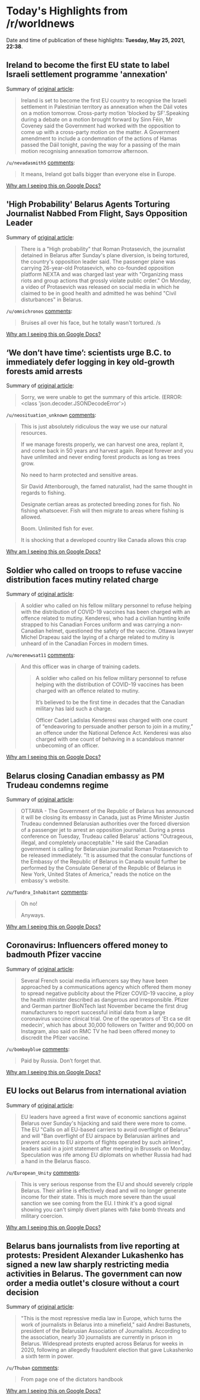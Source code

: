 # Today's Highlights from /r/worldnews

Date and time of publication of these highlights: **Tuesday, May 25, 2021, 22:38**.

## Ireland to become the first EU state to label Israeli settlement programme 'annexation'

Summary of [original article](https://www.irishexaminer.com/news/arid-40298573.html):

> Ireland is set to become the first EU country to recognise the Israeli settlement in Palestinian territory as annexation when the Dáil votes on a motion tomorrow. Cross-party motion 'blocked by SF'.Speaking during a debate on a motion brought forward by Sinn Féin, Mr Coveney said the Government had worked with the opposition to come up with a cross-party motion on the matter. A Government amendment to include a condemnation of the actions of Hamas passed the Dáil tonight, paving the way for a passing of the main motion recognising annexation tomorrow afternoon.

`/u/nevadasmith5` [comments](https://www.reddit.com/r/worldnews/comments/nl1vve/ireland_to_become_the_first_eu_state_to_label/):

> It means, Ireland got balls bigger than everyone else in Europe.

[Why am I seeing this on Google Docs?](https://docs.google.com/document/d/1Dc6We63vOXIZsc0op-Bt4abqkYjXzOigalQqFxmvvbM/edit?usp=sharing)

## 'High Probability' Belarus Agents Torturing Journalist Nabbed From Flight, Says Opposition Leader

Summary of [original article](https://www.newsweek.com/high-probability-belarus-agents-torturing-journalist-nabbed-flight-says-opposition-leader-1594599):

> There is a "High probability" that Roman Protasevich, the journalist detained in Belarus after Sunday's plane diversion, is being tortured, the country's opposition leader said. The passenger plane was carrying 26-year-old Protasevich, who co-founded opposition platform NEXTA and was charged last year with "Organizing mass riots and group actions that grossly violate public order." On Monday, a video of Protasevich was released on social media in which he claimed to be in good health and admitted he was behind "Civil disturbances" in Belarus.

`/u/omnichronos` [comments](https://www.reddit.com/r/worldnews/comments/nkt3la/high_probability_belarus_agents_torturing/):

> Bruises all over his face, but he totally wasn't tortured. /s

[Why am I seeing this on Google Docs?](https://docs.google.com/document/d/1Dc6We63vOXIZsc0op-Bt4abqkYjXzOigalQqFxmvvbM/edit?usp=sharing)

## ‘We don’t have time’: scientists urge B.C. to immediately defer logging in key old-growth forests amid arrests

Summary of [original article](https://thenarwhal.ca/bc-old-growth-forest-deferrals-scientists-2021/):

> Sorry, we were unable to get the summary of this article. (ERROR: <class 'json.decoder.JSONDecodeError'>)

`/u/neosituation_unknown` [comments](https://www.reddit.com/r/worldnews/comments/nku1zd/we_dont_have_time_scientists_urge_bc_to/):

> This is just absolutely ridiculous the way we use our natural resources.
> 
> If we manage forests properly, we can harvest one area, replant it, and come back in 50 years and harvest again. Repeat forever and you have unlimited and never ending forest products as long as trees grow.
> 
> No need to harm protected and sensitive areas.
> 
> Sir David Attenborough, the famed naturalist, had the same thought in regards to fishing.
> 
> Designate certian areas as protected breeding zones for fish. No fishing whatsoever. Fish will then migrate to areas where fishing is allowed.
> 
> Boom. Unlimited fish for ever.
> 
> It is shocking that a developed country like Canada allows this crap

[Why am I seeing this on Google Docs?](https://docs.google.com/document/d/1Dc6We63vOXIZsc0op-Bt4abqkYjXzOigalQqFxmvvbM/edit?usp=sharing)

## Soldier who called on troops to refuse vaccine distribution faces mutiny related charge

Summary of [original article](https://ottawacitizen.com/news/national/defence-watch/soldier-who-called-on-troops-to-refuse-vaccine-distribution-faces-mutiny-related-charge):

> A soldier who called on his fellow military personnel to refuse helping with the distribution of COVID-19 vaccines has been charged with an offence related to mutiny. Kenderesi, who had a civilian hunting knife strapped to his Canadian Forces uniform and was carrying a non-Canadian helmet, questioned the safety of the vaccine. Ottawa lawyer Michel Drapeau said the laying of a charge related to mutiny is unheard of in the Canadian Forces in modern times.

`/u/morenewsat11` [comments](https://www.reddit.com/r/worldnews/comments/nkqs56/soldier_who_called_on_troops_to_refuse_vaccine/):

> And this officer was in charge of training cadets.  
> 
> >A soldier who called on his fellow military personnel to refuse helping with the distribution of COVID-19 vaccines has been charged with an offence related to mutiny.  
> >  
> >It’s believed to be the first time in decades that the Canadian military has laid such a charge.  
> >  
> >Officer Cadet Ladislas Kenderesi was charged with one count of “endeavoring to persuade another person to join in a mutiny,” an offence under the National Defence Act. Kenderesi was also charged with one count of behaving in a scandalous manner unbecoming of an officer.

[Why am I seeing this on Google Docs?](https://docs.google.com/document/d/1Dc6We63vOXIZsc0op-Bt4abqkYjXzOigalQqFxmvvbM/edit?usp=sharing)

## Belarus closing Canadian embassy as PM Trudeau condemns regime

Summary of [original article](https://www.ctvnews.ca/politics/belarus-closing-canadian-embassy-as-pm-trudeau-condemns-regime-1.5441786):

> OTTAWA - The Government of the Republic of Belarus has announced it will be closing its embassy in Canada, just as Prime Minister Justin Trudeau condemned Belarusian authorities over the forced diversion of a passenger jet to arrest an opposition journalist. During a press conference on Tuesday, Trudeau called Belarus' actions "Outrageous, illegal, and completely unacceptable." He said the Canadian government is calling for Belarusian journalist Roman Protasevich to be released immediately. "It is assumed that the consular functions of the Embassy of the Republic of Belarus in Canada would further be performed by the Consulate General of the Republic of Belarus in New York, United States of America," reads the notice on the embassy's website.

`/u/Tundra_Inhabitant` [comments](https://www.reddit.com/r/worldnews/comments/nkwq4t/belarus_closing_canadian_embassy_as_pm_trudeau/):

> Oh no!
> 
> Anyways.

[Why am I seeing this on Google Docs?](https://docs.google.com/document/d/1Dc6We63vOXIZsc0op-Bt4abqkYjXzOigalQqFxmvvbM/edit?usp=sharing)

## Coronavirus: Influencers offered money to badmouth Pfizer vaccine

Summary of [original article](https://www.newshub.co.nz/home/world/2021/05/coronavirus-influencers-offered-money-to-badmouth-pfizer-vaccine.html):

> Several French social media influencers say they have been approached by a communications agency which offered them money to spread negative publicity about the Pfizer COVID-19 vaccine, a ploy the health minister described as dangerous and irresponsible. Pfizer and German partner BioNTech last November became the first drug manufacturers to report successful initial data from a large coronavirus vaccine clinical trial. One of the operators of 'Et ca se dit medecin', which has about 30,000 followers on Twitter and 90,000 on Instagram, also said on RMC TV he had been offered money to discredit the Pfizer vaccine.

`/u/bombayblue` [comments](https://www.reddit.com/r/worldnews/comments/nl0qta/coronavirus_influencers_offered_money_to_badmouth/):

> Paid by Russia. Don’t forget that.

[Why am I seeing this on Google Docs?](https://docs.google.com/document/d/1Dc6We63vOXIZsc0op-Bt4abqkYjXzOigalQqFxmvvbM/edit?usp=sharing)

## EU locks out Belarus from international aviation

Summary of [original article](https://euobserver.com/world/151927):

> EU leaders have agreed a first wave of economic sanctions against Belarus over Sunday's hijacking and said there were more to come. The EU "Calls on all EU-based carriers to avoid overflight of Belarus" and will "Ban overflight of EU airspace by Belarusian airlines and prevent access to EU airports of flights operated by such airlines", leaders said in a joint statement after meeting in Brussels on Monday. Speculation was rife among EU diplomats on whether Russia had had a hand in the Belarus fiasco.

`/u/European_Unity` [comments](https://www.reddit.com/r/worldnews/comments/nklqqs/eu_locks_out_belarus_from_international_aviation/):

> This is very serious response from the EU and should severely cripple Belarus. Their airline is effectively dead and will no longer generate income for their state. This is much more severe than the usual sanction we see coming from the EU. I think it's a good signal showing you can't simply divert planes with fake bomb threats and military coercion.

[Why am I seeing this on Google Docs?](https://docs.google.com/document/d/1Dc6We63vOXIZsc0op-Bt4abqkYjXzOigalQqFxmvvbM/edit?usp=sharing)

## Belarus bans journalists from live reporting at protests: President Alexander Lukashenko has signed a new law sharply restricting media activities in Belarus. The government can now order a media outlet's closure without a court decision

Summary of [original article](https://www.dw.com/en/belarus-bans-journalists-from-live-reporting-at-protests/a-57649288):

> "This is the most repressive media law in Europe, which turns the work of journalists in Belarus into a minefield," said Andrei Bastunets, president of the Belarusian Association of Journalists. According to the association, nearly 30 journalists are currently in prison in Belarus. Widespread protests erupted across Belarus for weeks in 2020, following an allegedly fraudulent election that gave Lukashenko a sixth term in power.

`/u/Thuban` [comments](https://www.reddit.com/r/worldnews/comments/nkt1v6/belarus_bans_journalists_from_live_reporting_at/):

> From page one of the dictators handbook

[Why am I seeing this on Google Docs?](https://docs.google.com/document/d/1Dc6We63vOXIZsc0op-Bt4abqkYjXzOigalQqFxmvvbM/edit?usp=sharing)

